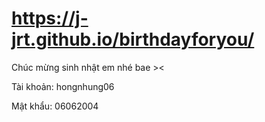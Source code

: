 # https://j-jrt.github.io/birthdayforyou/
 Chúc mừng sinh nhật em nhé bae >< <p>
 Tài khoản: hongnhung06 <p>
 Mật khẩu: 06062004
